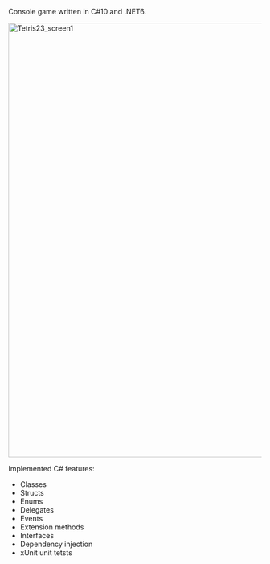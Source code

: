 Console game written in C#10 and .NET6.

<img width="864" alt="Tetris23_screen1" src="https://user-images.githubusercontent.com/103595589/233482312-990411dc-674e-4d7b-9d27-2ca3a95e61fe.png">

Implemented C# features:
<ul>
  <li>Classes</li>
  <li>Structs</li>
  <li>Enums</li>
  <li>Delegates</li>
  <li>Events</li>
  <li>Extension methods</li>
  <li>Interfaces</li>
  <li>Dependency injection</li>
  <li>xUnit unit tetsts</li>
</ul>
